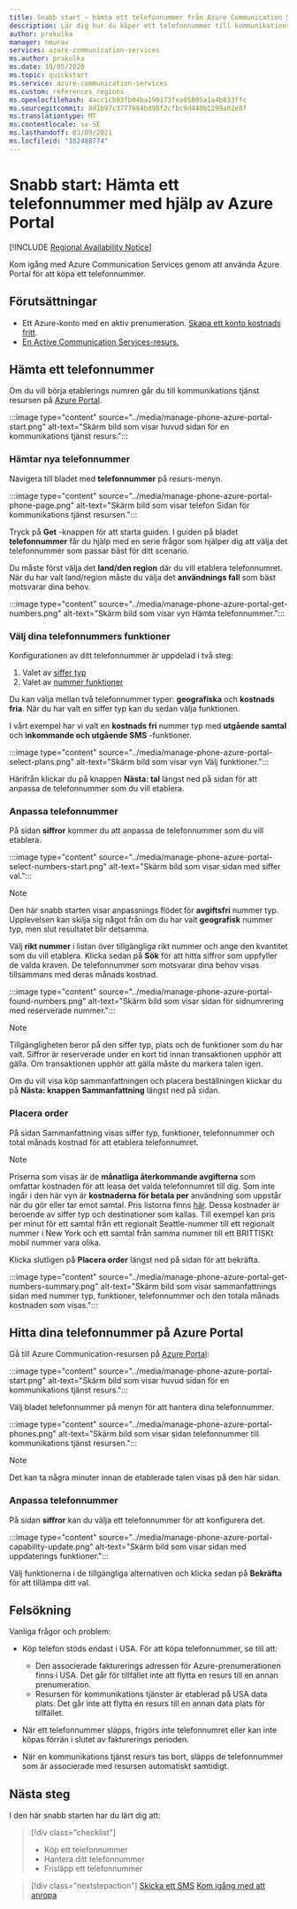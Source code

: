 ```yaml
---
title: Snabb start – hämta ett telefonnummer från Azure Communication Services
description: Lär dig hur du köper ett telefonnummer till kommunikations tjänster med hjälp av Azure Portal.
author: prakulka
manager: nmurav
services: azure-communication-services
ms.author: prakulka
ms.date: 10/05/2020
ms.topic: quickstart
ms.service: azure-communication-services
ms.custom: references_regions
ms.openlocfilehash: 4acc1cb93fb04ba190173fea05805a1a4b833ffc
ms.sourcegitcommit: 8d1b97c3777684bd98f2cfbc9d440b1299a02e8f
ms.translationtype: MT
ms.contentlocale: sv-SE
ms.lasthandoff: 03/09/2021
ms.locfileid: "102488774"
---
```

# <a name="quickstart-get-a-phone-number-using-the-azure-portal"></a>Snabb start: Hämta ett telefonnummer med hjälp av Azure Portal

[!INCLUDE [Regional Availability Notice](../../includes/regional-availability-include.md)]

Kom igång med Azure Communication Services genom att använda Azure Portal för att köpa ett telefonnummer.

## <a name="prerequisites"></a>Förutsättningar

- Ett Azure-konto med en aktiv prenumeration. [Skapa ett konto kostnads fritt](https://azure.microsoft.com/free/?WT.mc_id=A261C142F).
- [En Active Communication Services-resurs.](../create-communication-resource.md)

## <a name="get-a-phone-number"></a>Hämta ett telefonnummer

Om du vill börja etablerings numren går du till kommunikations tjänst resursen på [Azure Portal](https://portal.azure.com).

:::image type="content" source="../media/manage-phone-azure-portal-start.png" alt-text="Skärm bild som visar huvud sidan för en kommunikations tjänst resurs.":::

### <a name="getting-new-phone-numbers"></a>Hämtar nya telefonnummer

Navigera till bladet med **telefonnummer** på resurs-menyn.

:::image type="content" source="../media/manage-phone-azure-portal-phone-page.png" alt-text="Skärm bild som visar telefon Sidan för kommunikations tjänst resursen.":::

Tryck på **Get** -knappen för att starta guiden. I guiden på bladet **telefonnummer** får du hjälp med en serie frågor som hjälper dig att välja det telefonnummer som passar bäst för ditt scenario.

Du måste först välja det **land/den region** där du vill etablera telefonnumret. När du har valt land/region måste du välja det **användnings fall** som bäst motsvarar dina behov.

:::image type="content" source="../media/manage-phone-azure-portal-get-numbers.png" alt-text="Skärm bild som visar vyn Hämta telefonnummer.":::

### <a name="select-your-phone-number-features"></a>Välj dina telefonnummers funktioner

Konfigurationen av ditt telefonnummer är uppdelad i två steg:

1. Valet av [siffer typ](../../concepts/telephony-sms/plan-solution.md#phone-number-types-in-azure-communication-services)
2. Valet av [nummer funktioner](../../concepts/telephony-sms/plan-solution.md#phone-number-features-in-azure-communication-services)

Du kan välja mellan två telefonnummer typer: **geografiska** och **kostnads fria**. När du har valt en siffer typ kan du sedan välja funktionen.

I vårt exempel har vi valt en **kostnads fri** nummer typ med **utgående samtal** och **inkommande och utgående SMS** -funktioner.

:::image type="content" source="../media/manage-phone-azure-portal-select-plans.png" alt-text="Skärm bild som visar vyn Välj funktioner.":::

Härifrån klickar du på knappen **Nästa: tal** längst ned på sidan för att anpassa de telefonnummer som du vill etablera.

### <a name="customizing-phone-numbers"></a>Anpassa telefonnummer

På sidan **siffror** kommer du att anpassa de telefonnummer som du vill etablera.

:::image type="content" source="../media/manage-phone-azure-portal-select-numbers-start.png" alt-text="Skärm bild som visar sidan med siffer val.":::

> [!NOTE]
> Den här snabb starten visar anpassnings flödet för **avgiftsfri** nummer typ. Upplevelsen kan skilja sig något från om du har valt **geografisk** nummer typ, men slut resultatet blir detsamma.

Välj **rikt nummer** i listan över tillgängliga rikt nummer och ange den kvantitet som du vill etablera. Klicka sedan på **Sök** för att hitta siffror som uppfyller de valda kraven. De telefonnummer som motsvarar dina behov visas tillsammans med deras månads kostnad.

:::image type="content" source="../media/manage-phone-azure-portal-found-numbers.png" alt-text="Skärm bild som visar sidan för sidnumrering med reserverade nummer.":::

> [!NOTE]
> Tillgängligheten beror på den siffer typ, plats och de funktioner som du har valt.
> Siffror är reserverade under en kort tid innan transaktionen upphör att gälla. Om transaktionen upphör att gälla måste du markera talen igen.

Om du vill visa köp sammanfattningen och placera beställningen klickar du på **Nästa: knappen Sammanfattning** längst ned på sidan.

### <a name="place-order"></a>Placera order

På sidan Sammanfattning visas siffer typ, funktioner, telefonnummer och total månads kostnad för att etablera telefonnumret.

> [!NOTE]
> Priserna som visas är de **månatliga återkommande avgifterna** som omfattar kostnaden för att leasa det valda telefonnumret till dig. Som inte ingår i den här vyn är **kostnaderna för betala per** användning som uppstår när du gör eller tar emot samtal. Pris listorna finns [här](../../concepts/pricing.md). Dessa kostnader är beroende av siffer typ och destinationer som kallas. Till exempel kan pris per minut för ett samtal från ett regionalt Seattle-nummer till ett regionalt nummer i New York och ett samtal från samma nummer till ett BRITTISKt mobil nummer vara olika.

Klicka slutligen på **Placera order** längst ned på sidan för att bekräfta.

:::image type="content" source="../media/manage-phone-azure-portal-get-numbers-summary.png" alt-text="Skärm bild som visar sammanfattnings sidan med nummer typ, funktioner, telefonnummer och den totala månads kostnaden som visas.":::

## <a name="find-your-phone-numbers-on-the-azure-portal"></a>Hitta dina telefonnummer på Azure Portal

Gå till Azure Communication-resursen på [Azure Portal](https://portal.azure.com):

:::image type="content" source="../media/manage-phone-azure-portal-start.png" alt-text="Skärm bild som visar huvud sidan för en kommunikations tjänst resurs.":::

Välj bladet telefonnummer på menyn för att hantera dina telefonnummer.

:::image type="content" source="../media/manage-phone-azure-portal-phones.png" alt-text="Skärm bild som visar sidan telefonnummer till kommunikations tjänst resursen.":::

> [!NOTE]
> Det kan ta några minuter innan de etablerade talen visas på den här sidan.


### <a name="customizing-phone-numbers"></a>Anpassa telefonnummer

På sidan **siffror** kan du välja ett telefonnummer för att konfigurera det.

:::image type="content" source="../media/manage-phone-azure-portal-capability-update.png" alt-text="Skärm bild som visar sidan med uppdaterings funktioner.":::

Välj funktionerna i de tillgängliga alternativen och klicka sedan på **Bekräfta** för att tillämpa ditt val.

## <a name="troubleshooting"></a>Felsökning

Vanliga frågor och problem:

- Köp telefon stöds endast i USA. För att köpa telefonnummer, se till att:
  - Den associerade fakturerings adressen för Azure-prenumerationen finns i USA. Det går för tillfället inte att flytta en resurs till en annan prenumeration.
  - Resursen för kommunikations tjänster är etablerad på USA data plats. Det går inte att flytta en resurs till en annan data plats för tillfället.

- När ett telefonnummer släpps, frigörs inte telefonnumret eller kan inte köpas förrän i slutet av fakturerings perioden.

- När en kommunikations tjänst resurs tas bort, släpps de telefonnummer som är associerade med resursen automatiskt samtidigt.

## <a name="next-steps"></a>Nästa steg

I den här snabb starten har du lärt dig att:

> [!div class="checklist"]
> * Köp ett telefonnummer
> * Hantera ditt telefonnummer
> * Frisläpp ett telefonnummer

> [!div class="nextstepaction"]
> [Skicka ett SMS](../telephony-sms/send.md) 
>  [Kom igång med att anropa](../voice-video-calling/getting-started-with-calling.md)
